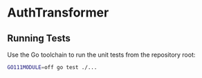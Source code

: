 # AuthTransformer

## Running Tests

Use the Go toolchain to run the unit tests from the repository root:

```bash
GO111MODULE=off go test ./...
```
